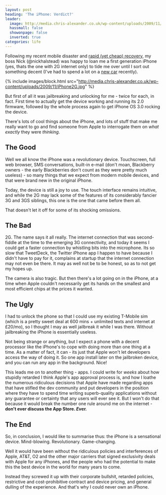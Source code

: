 ```yaml
---
layout: post
heading: 'The iPhone: Verdict?'
leader:
  image: http://media.chris-alexander.co.uk/wp-content/uploads/2009/11/iPhone2G.jpg
  hassmall: false
  showonpage: false
  inverted: true
categories: life
---
```


Following my recent mobile disaster and [rapid (yet cheap) recovery](/1277), my boss Nick (@nickhalstead) was happy to loan me a first generation iPhone (yes, thats the one with 2G internet only) to tide me over until I sort out something decent (I've had to spend a lot on a [new car](/1332) recently).

{% include images/block.html src="http://media.chris-alexander.co.uk/wp-content/uploads/2009/11/iPhone2G.jpg" %}

But first of all it was jailbreaking and unlocking for me - twice for each, in fact. First time to actually get the device working and running its 2.0 firmware, followed by the whole process again to get iPhone OS 3.0 rocking the device.

There's lots of cool things about the iPhone, and lots of stuff that make me really want to go and find someone from Apple to interrogate them on *what exactly* they were *thinking*.

## The Good

Well we all know the iPhone was a revolutionary device. Touchscreen, full web browser, SMS conversations, built-in e-mail (don't moan, Blackberry owners - the early Blackberries don't count as they were pretty much useless) - so many things that we expect from modern mobile devices, and that were brand new in the original iPhone.

Today, the device is still a joy to use. The touch interface remains intuitive, and while the 2G may lack some of the features of its considerably fancier 3G and 3GS siblings, this one is the one that came before them all.

That doesn't let it off for some of its shocking omissions.

## The Bad

2G. The name says it all really. The internet connection that was second-fiddle at the time to the emerging 3G connectivity, and today it seems I could get a faster connection by whistling bits into the microphone. Its so slow that TweetDeck, the Twitter iPhone app I happen to have because I didn't have to pay for it, complains at startup that the internet connection may not even be there. It may as well not be to be honest, so as to not get my hopes up.

The camera is also tragic. But then there's a lot going on in the iPhone, at a time when Apple couldn't necessarily get its hands on the smallest and most efficient chips at the prices it wanted.

## The Ugly

I had to unlock the phone so that I could use my existing T-Mobile sim (which is a pretty sweet deal at 600 mins + unlimited texts and internet at £20/mo), so I thought I may as well jailbreak it while I was there. Without jailbreaking the iPhone is essentially useless.

Not being strange or anything, but I expect a phone with a decent processor like the iPhone's to cope with doing more than one thing at a time. As a matter of fact, it can - its just that Apple won't let developers access the way of doing it. So one app install later on the jailbroken device, and you can run any app in the background. Nice!

This leads me on to another thing - apps. I could write for *weeks* about how stupidly retarded I think Apple's app approval process is, and how I loathe the numerous ridiculous decisions that Apple have made regarding apps that have stifled the dev community and put developers in the position where they have to spend time writing superb-quality applications without any guarantee or certainty that any users will ever see it. But I won't do that because it would break the number one rule around me on the internet - **don't ever discuss the App Store. *Ever.***

## The End

So, in conclusion, I would like to summarise thus: the iPhone is a sensational device. Mind-blowing. Revolutionary. Game-changing.

Well it would have been without the ridiculous policies and interferences of Apple, AT&amp;T, O2 and the other major carriers that signed exclusivity deals with Apple for any iPhones, and the people who had the potential to make this the best device in the world for many years to come.

Instead they screwed it up with their corporate bullshit, retarded policies, restrictive and cost-prohibitive contract and device pricing, and general dulling of the experience. And that's why I could never own an iPhone.
